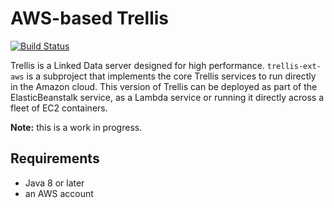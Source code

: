 # AWS-based Trellis

[![Build Status](https://travis-ci.com/trellis-ldp/trellis-ext-aws.svg?branch=master)](https://travis-ci.com/trellis-ldp/trellis-ext-aws)

Trellis is a Linked Data server designed for high performance. `trellis-ext-aws` is a subproject that implements
the core Trellis services to run directly in the Amazon cloud. This version of Trellis can be deployed as part
of the ElasticBeanstalk service, as a Lambda service or running it directly across a fleet of EC2 containers.

**Note:** this is a work in progress.

## Requirements

* Java 8 or later
* an AWS account

